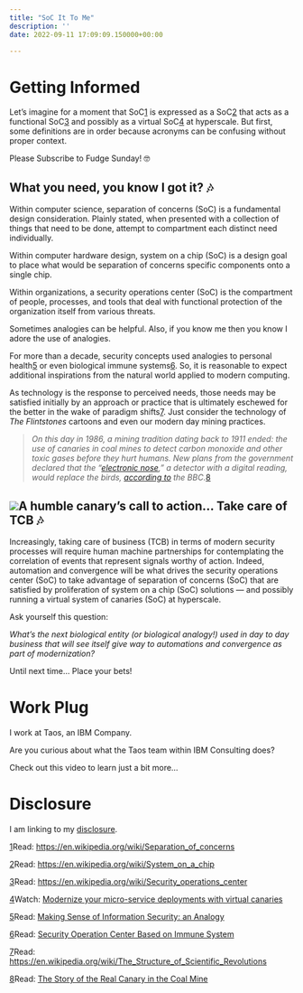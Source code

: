 ```yaml
---
title: "SoC It To Me"
description: ''
date: 2022-09-11 17:09:09.150000+00:00

---
```


Getting Informed
================

Let’s imagine for a moment that SoC[1](#footnote-1) is expressed as a SoC[2](#footnote-2) that acts as a functional SoC[3](#footnote-3) and possibly as a virtual SoC[4](#footnote-4) at hyperscale. But first, some definitions are in order because acronyms can be confusing without proper context.

Please Subscribe to Fudge Sunday! 🤓

What you need, you know I got it? 🎶
-----------------------------------

Within computer science, separation of concerns (SoC) is a fundamental design consideration. Plainly stated, when presented with a collection of things that need to be done, attempt to compartment each distinct need individually.

Within computer hardware design, system on a chip (SoC) is a design goal to place what would be separation of concerns specific components onto a single chip.

Within organizations, a security operations center (SoC) is the compartment of people, processes, and tools that deal with functional protection of the organization itself from various threats.

Sometimes analogies can be helpful. Also, if you know me then you know I adore the use of analogies.

For more than a decade, security concepts used analogies to personal health[5](#footnote-5) or even biological immune systems[6](#footnote-6). So, it is reasonable to expect additional inspirations from the natural world applied to modern computing.

As technology is the response to perceived needs, those needs may be satisfied initially by an approach or practice that is ultimately eschewed for the better in the wake of paradigm shifts[7](#footnote-7). Just consider the technology of *The Flintstones* cartoons and even our modern day mining practices.


> *On this day in 1986, a mining tradition dating back to 1911 ended: the use of canaries in coal mines to detect carbon monoxide and other toxic gases before they hurt humans. New plans from the government declared that the “[electronic nose](http://www.bbc.co.uk/archive/mining/6923.shtml),” a detector with a digital reading, would replace the birds, [according to](http://news.bbc.co.uk/onthisday/hi/dates/stories/december/30/newsid_2547000/2547587.stm) the BBC.*[8](#footnote-8)
> 
> 

[![](https://bucketeer-e05bbc84-baa3-437e-9518-adb32be77984.s3.amazonaws.com/public/images/1c26f63e-ab90-4f0d-95d2-66236ca97ebf_555x500.jpeg)](https://substackcdn.com/image/fetch/f_auto,q_auto:good,fl_progressive:steep/https%3A%2F%2Fbucketeer-e05bbc84-baa3-437e-9518-adb32be77984.s3.amazonaws.com%2Fpublic%2Fimages%2F1c26f63e-ab90-4f0d-95d2-66236ca97ebf_555x500.jpeg)A humble canary’s call to action… Take care of TCB 🎶
------------------

Increasingly, taking care of business (TCB) in terms of modern security processes will require human machine partnerships for contemplating the correlation of events that represent signals worthy of action. Indeed, automation and convergence will be what drives the security operations center (SoC) to take advantage of separation of concerns (SoC) that are satisfied by proliferation of system on a chip (SoC) solutions — and possibly running a virtual system of canaries (SoC) at hyperscale.

Ask yourself this question:

*What’s the next biological entity (or biological analogy!) used in day to day business that will see itself give way to automations and convergence as part of modernization?*

Until next time… Place your bets!

Work Plug
=========

I work at Taos, an IBM Company. 

Are you curious about what the Taos team within IBM Consulting does?

Check out this video to learn just a bit more…

Disclosure
==========

I am linking to my [disclosure](https://jaycuthrell.com/disclosure/?utm_campaign=Fudge%20Sunday&utm_medium=email&utm_source=Revue%20newsletter).

[1](#footnote-anchor-1)Read: <https://en.wikipedia.org/wiki/Separation_of_concerns>

[2](#footnote-anchor-2)Read: <https://en.wikipedia.org/wiki/System_on_a_chip>

[3](#footnote-anchor-3)Read: <https://en.wikipedia.org/wiki/Security_operations_center>

[4](#footnote-anchor-4)Watch: [Modernize your micro-service deployments with virtual canaries](https://www.youtube.com/watch?v=s_NkN8eGqQk)

[5](#footnote-anchor-5)Read: [Making Sense of Information Security: an Analogy](https://www.secureworks.com/blog/general-making-sense-information-security-analogy)

[6](#footnote-anchor-6)Read: [Security Operation Center Based on Immune System](https://ieeexplore.ieee.org/document/4425455)

[7](#footnote-anchor-7)Read: <https://en.wikipedia.org/wiki/The_Structure_of_Scientific_Revolutions>

[8](#footnote-anchor-8)Read: [The Story of the Real Canary in the Coal Mine](https://www.smithsonianmag.com/smart-news/story-real-canary-coal-mine-180961570/)

